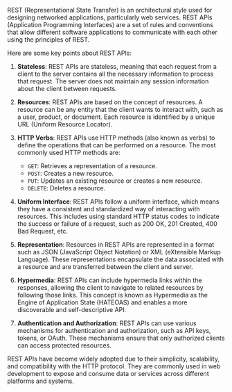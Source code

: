 REST (Representational State Transfer) is an architectural style used for designing networked applications, particularly web services. REST APIs (Application Programming Interfaces) are a set of rules and conventions that allow different software applications to communicate with each other using the principles of REST.

Here are some key points about REST APIs: 

1. **Stateless**: REST APIs are stateless, meaning that each request from a client to the server contains all the necessary information to process that request. The server does not maintain any session information about the client between requests.

2. **Resources**: REST APIs are based on the concept of resources. A resource can be any entity that the client wants to interact with, such as a user, product, or document. Each resource is identified by a unique URL (Uniform Resource Locator).

3. **HTTP Verbs**: REST APIs use HTTP methods (also known as verbs) to define the operations that can be performed on a resource. The most commonly used HTTP methods are:
   - `GET`: Retrieves a representation of a resource.
   - `POST`: Creates a new resource.
   - `PUT`: Updates an existing resource or creates a new resource.
   - `DELETE`: Deletes a resource.

4. **Uniform Interface**: REST APIs follow a uniform interface, which means they have a consistent and standardized way of interacting with resources. This includes using standard HTTP status codes to indicate the success or failure of a request, such as 200 OK, 201 Created, 400 Bad Request, etc.

5. **Representation**: Resources in REST APIs are represented in a format such as JSON (JavaScript Object Notation) or XML (eXtensible Markup Language). These representations encapsulate the data associated with a resource and are transferred between the client and server.

6. **Hypermedia**: REST APIs can include hypermedia links within the responses, allowing the client to navigate to related resources by following those links. This concept is known as Hypermedia as the Engine of Application State (HATEOAS) and enables a more discoverable and self-descriptive API.

7. **Authentication and Authorization**: REST APIs can use various mechanisms for authentication and authorization, such as API keys, tokens, or OAuth. These mechanisms ensure that only authorized clients can access protected resources.

REST APIs have become widely adopted due to their simplicity, scalability, and compatibility with the HTTP protocol. They are commonly used in web development to expose and consume data or services across different platforms and systems.